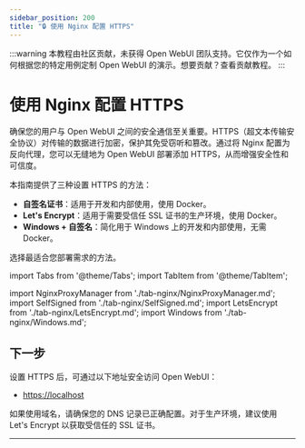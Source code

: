 ```yaml
---
sidebar_position: 200
title: "🔒 使用 Nginx 配置 HTTPS"
---
```


:::warning
本教程由社区贡献，未获得 Open WebUI 团队支持。它仅作为一个如何根据您的特定用例定制 Open WebUI 的演示。想要贡献？查看贡献教程。
:::

# 使用 Nginx 配置 HTTPS

确保您的用户与 Open WebUI 之间的安全通信至关重要。HTTPS（超文本传输安全协议）对传输的数据进行加密，保护其免受窃听和篡改。通过将 Nginx 配置为反向代理，您可以无缝地为 Open WebUI 部署添加 HTTPS，从而增强安全性和可信度。

本指南提供了三种设置 HTTPS 的方法：

- **自签名证书**：适用于开发和内部使用，使用 Docker。
- **Let&apos;s Encrypt**：适用于需要受信任 SSL 证书的生产环境，使用 Docker。
- **Windows + 自签名**：简化用于 Windows 上的开发和内部使用，无需 Docker。

选择最适合您部署需求的方法。


import Tabs from &apos;@theme/Tabs&apos;;
import TabItem from &apos;@theme/TabItem&apos;;

import NginxProxyManager from &apos;./tab-nginx/NginxProxyManager.md&apos;;
import SelfSigned from &apos;./tab-nginx/SelfSigned.md&apos;;
import LetsEncrypt from &apos;./tab-nginx/LetsEncrypt.md&apos;;
import Windows from &apos;./tab-nginx/Windows.md&apos;;

<Tabs>
  <TabItem value="NginxProxyManager" label="Nginx 代理管理器">
    <NginxProxyManager />
  </TabItem>
  <TabItem value="letsencrypt" label="Let&apos;s Encrypt">
    <LetsEncrypt />
  </TabItem>
  <TabItem value="selfsigned" label="自签名">
    <SelfSigned />
  </TabItem>
  <TabItem value="windows" label="Windows">
    <Windows />
  </TabItem>
</Tabs>


## 下一步

设置 HTTPS 后，可通过以下地址安全访问 Open WebUI：

- [https://localhost](https://localhost)

如果使用域名，请确保您的 DNS 记录已正确配置。对于生产环境，建议使用 Let&apos;s Encrypt 以获取受信任的 SSL 证书。

---
